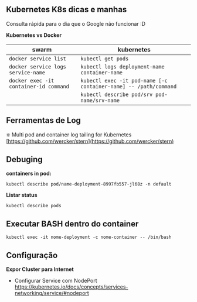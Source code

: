 ## Kubernetes K8s dicas e manhas
Consulta rápida para o dia que o Google não funcionar :D

**Kubernetes vs Docker**

| swarm | kubernetes|
|-------|-----------|
| ```docker service list``` | ```kubectl get pods``` |
| ```docker service logs service-name``` | ```kubectl logs deployment-name container-name``` |
| ```docker exec -it container-id command``` | ```kubectl exec -it pod-name [-c container-name] -- /path/command ``` |
|   | ```kubectl describe pod/srv pod-name/srv-name``` |

## Ferramentas de Log

⎈ Multi pod and container log tailing for Kubernetes [https://github.com/wercker/stern](https://github.com/wercker/stern)

## Debuging

**containers in pod:**

```kubectl describe pod/name-deployment-8997fb557-jl68z -n default```

**Listar status**

```kubectl describe pods```


## Executar BASH dentro do container

```kubectl exec -it nome-deployment -c nome-container -- /bin/bash```

## Configuração

**Expor Cluster para Internet**

  * Configurar Service com NodePort https://kubernetes.io/docs/concepts/services-networking/service/#nodeport
